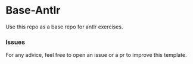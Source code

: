 # Base-Antlr
Use this repo as a base repo for antlr exercises.

### Issues
For any advice, feel free to open an issue or a pr to improve this template.
